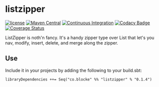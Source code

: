 # listzipper

[![license](https://img.shields.io/github/license/mashape/apistatus.svg?maxAge=86400)](https://opensource.org/licenses/MIT)
[![Maven Central](https://maven-badges.herokuapp.com/maven-central/co.blocke/listzipper_3/badge.svg)](https://search.maven.org/artifact/co.blocke/listzipper_3/7.0.0/jar)
[![Continuous Integration](https://github.com/gzoller/listzipper/actions/workflows/ci.yml/badge.svg)](https://github.com/gzoller/listzipper/actions/workflows/ci.yml)
[![Codacy Badge](https://app.codacy.com/project/badge/Grade/74067698d2ac414b9a463450ed728481)](https://app.codacy.com/gh/gzoller/listzipper/dashboard?utm_source=gh&utm_medium=referral&utm_content=&utm_campaign=Badge_grade)
[![Coverage Status](https://coveralls.io/repos/github/gzoller/listzipper/badge.svg)](https://coveralls.io/github/gzoller/listzipper)

ListZipper is noth'n fancy.  It's a handy zipper type over List that let's you nav, modify, insert, delete, and merge along the zipper.

## Use

Include it in your projects by adding the following to your build.sbt:

    libraryDependencies ++= Seq("co.blocke" %% "listzipper" % "0.1.4")

